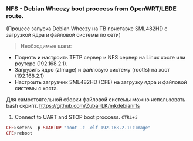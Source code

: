 ### NFS - Debian Wheezy boot proccess from OpenWRT/LEDE route.

(Процесс запуска Debian Wheezy на ТВ приставке SML482HD с загрузкой ядра и файловой системы по сети)

> Необходимые шаги:
- Поднять и настроить TFTP сервер и NFS сервер на Linux хосте или роутере (192.168.2.1).
- Загрузить ядро (zImage) и файловую систему (rootfs) на хост (192.168.2.1)
- Настроить загрузчик SML482HD (CFE) на загрузку ядра и файловой системы с хоста.







Для самостоятельной сборки файловой системы можно использовать bash скрипт.
https://github.com/ZubairLK/mkdebianrfs



1) Connect to UART and STOP boot proccess.
`CTRL+i`


```php
CFE>setenv -p STARTUP "boot -z -elf 192.168.2.1:zImage"
CFE>reboot
``` 

